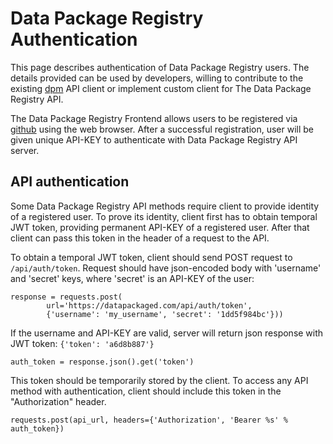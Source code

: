 # Data Package Registry Authentication

This page describes authentication of Data Package Registry users. The details provided can be used by developers, willing to contribute to the existing [dpm](https://github.com/frictionlessdata/dpm-py) API client or implement custom client for The Data Package Registry API.

The Data Package Registry Frontend allows users to be registered via [github](https://github.com) using the web browser. After a successful registration, user will be given unique API-KEY to authenticate with Data Package Registry API server.

## API authentication

Some Data Package Registry API methods require client to provide identity of a registered user. To prove its identity, client first has to obtain temporal JWT token, providing permanent API-KEY of a registered user. After that client can pass this token in the header of a request to the API.

To obtain a temporal JWT token, client should send POST request to `/api/auth/token`. Request should have json-encoded body with 'username' and 'secret' keys, where 'secret' is an API-KEY of the user:

```
response = requests.post(
        url='https://datapackaged.com/api/auth/token',
        {'username': 'my_username', 'secret': '1dd5f984bc'}))
```

If the username and API-KEY are valid, server will return json response with JWT token: `{'token': 'a6d8b887'}`

```
auth_token = response.json().get('token')
```

This token should be temporarily stored by the client. To access any API method with authentication, client should include this token in the "Authorization" header.

```
requests.post(api_url, headers={'Authorization', 'Bearer %s' % auth_token})
```

